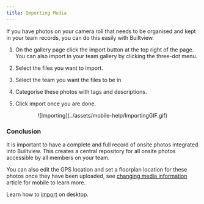 ```yaml
---
title: Importing Media
---
```


If you have photos on your camera roll that needs to be organised and kept in your team records, you can do this easily with Builtview.

1)	On the gallery page click the import button at the top right of the page. You can also import in your team gallery by clicking the three-dot menu.

2)	Select the files you want to import. 

3)	Select the team you want the files to be in

4)	Categorise these photos with tags and descriptions.

5)	Click import once you are done.

<center>
![Importing](../assets/mobile-help/ImportingGIF.gif)
</center>

### Conclusion

It is important to have a complete and full record of onsite photos integrated into Builtview. This creates a central repository for all onsite photos accessible by all members on your team.

You can also edit the GPS location and set a floorplan location for these photos once they have been uploaded, see [changing media information](https://support.builtview.com/mobile-help/7changing-media-info) article for mobile to learn more.

Learn how to [import](https://support.builtview.com/media-basics/uploading-media/) on desktop.